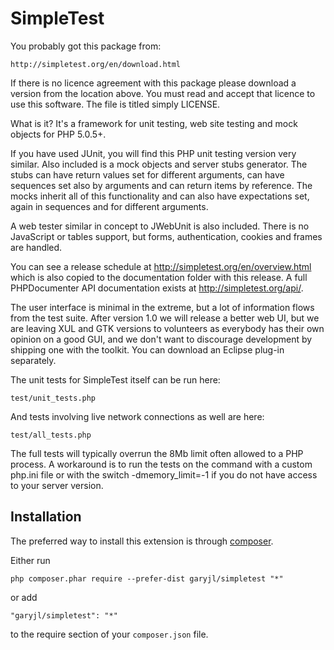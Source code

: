 SimpleTest
==========

You probably got this package from:

    http://simpletest.org/en/download.html

If there is no licence agreement with this package please download
a version from the location above. You must read and accept that
licence to use this software. The file is titled simply LICENSE.

What is it? It's a framework for unit testing, web site testing and
mock objects for PHP 5.0.5+.

If you have used JUnit, you will find this PHP unit testing version very
similar. Also included is a mock objects and server stubs generator.
The stubs can have return values set for different arguments, can have
sequences set also by arguments and can return items by reference.
The mocks inherit all of this functionality and can also have
expectations set, again in sequences and for different arguments.

A web tester similar in concept to JWebUnit is also included. There is no
JavaScript or tables support, but forms, authentication, cookies and
frames are handled.

You can see a release schedule at http://simpletest.org/en/overview.html
which is also copied to the documentation folder with this release.
A full PHPDocumenter API documentation exists at
http://simpletest.org/api/.

The user interface is minimal in the extreme, but a lot of information 
flows from the test suite. After version 1.0 we will release a better 
web UI, but we are leaving XUL and GTK versions to volunteers as 
everybody has their own opinion on a good GUI, and we don't want to 
discourage development by shipping one with the toolkit. You can 
download an Eclipse plug-in separately. 

The unit tests for SimpleTest itself can be run here:

    test/unit_tests.php

And tests involving live network connections as well are here:

    test/all_tests.php

The full tests will typically overrun the 8Mb limit often allowed
to a PHP process. A workaround is to run the tests on the command
with a custom php.ini file or with the switch -dmemory_limit=-1
if you do not have access to your server version.


Installation
------------

The preferred way to install this extension is through [composer](http://getcomposer.org/download/).

Either run

```
php composer.phar require --prefer-dist garyjl/simpletest "*"
```

or add

```
"garyjl/simpletest": "*"
```

to the require section of your `composer.json` file.
